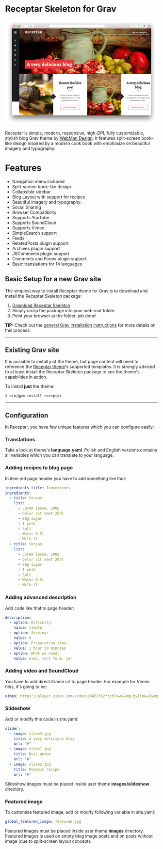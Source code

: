 # Receptar Skeleton for Grav

![Receptar](assets/readme_1.png)

Receptar is simple, modern, responsive, high-DPI, fully customizable, stylish blog Grav theme by [WebMan Design](http://themedemos.webmandesign.eu/).
It features split-screen book-like design inspired by a modern cook book with emphasize on beautiful imagery and typography.

# Features

* Navigation menu included
* Split-screen book-like design
* Collapsible sidebar
* Blog Layout with support for recipes
* Beautiful imagery and typography.
* Social Sharing
* Browser Compatibility
* Supports YouTube
* Supports SoundCloud
* Supports Vimeo
* SimpleSearch support
* Feeds
* RelatedPosts plugin support
* Archives plugin support
* JSComments plugin support
* Comments and Forms plugin support
* Basic translations for 14 languages

## Basic Setup for a new Grav site

The simplest way to install Receptar theme for Grav is to download and install the Receptar Skeleton package:

1. [Download Receptar Skeleton](http://getgrav.org/downloads/skeletons#extras)
2. Simply unzip the package into your web root folder.
3. Point your browser at the folder, job done!

**TIP:** Check out the [general Grav installation instructions](http://learn.getgrav.org/basics/installation) for more details on this process.

---

## Existing Grav site

It is possible to install just the theme, but page content will need to reference the [Receptar theme](https://github.com/getgrav/grav-theme-receptar)'s supported templates.  It is strongly advised to at least install the Receptar Skeleton package to see the theme's capabilities in action.

To install  **just** the theme:

```
$ bin/gpm install receptar
```
---

## Configuration

In Receptar, you have few unique features which you can configure easily:

### Translations

Take a look at theme's **language.yaml**. Polish and English versions contains all variables which you can translate to your language.

### Adding recipes to blog page

In item.md page header you have to add something like that:

```yaml
ingredients_title: Ingredients
ingredients:
  - title: Corpus:
    list:
      - Lorem ipsum, 200g
      - Dolor sit amet 20dl
      - 80g sugar
      - 1 yolk
      - Salt
      - Water 0.5l
      - Milk 1l
  - title: Corpus:
    list:
      - Lorem ipsum, 200g
      - Dolor sit amet 20dl
      - 80g sugar
      - 1 yolk
      - Salt
      - Water 0.5l
      - Milk 1l
```

### Adding advanced description

Add code like that to page header:

```yaml
description:
  - option: Dificulty:
    value: simple
  - option: Serving:
    value: 4
  - option: Preparation time:
    value: 1 hour 30 minutes
  - option: What we need:
    value: oven, tart form, jar
```

### Adding video and SoundCloud

You have to add direct iframe url to page header. For example for Vimeo files, it's going to be:

```yaml
vimeo: https://player.vimeo.com/video/63451562?title=0&amp;byline=0&amp;portrait=0
```

### Slideshow

Add or modify this code in site.yaml:

```yaml
slider:
  - image: slide3.jpg
    title: A very delicious blog
    url: "#"
  - image: slide1.jpg
    title: Duis autem
    url: "#"
  - image: slide2.jpg
    title: Pumpkin recipe
    url: "#"
```

Slideshow images must be placed inside user theme **images/slideshow** directory.

### Featured image

To customize featured image, add or modify following variable in site.yaml:

```yaml
global_featured_image: featured.jpg
```

Featured images must be placed inside user theme **images** directory. Featured images is used on empty blog image posts and on posts without image (due to split-screen layout concept).
